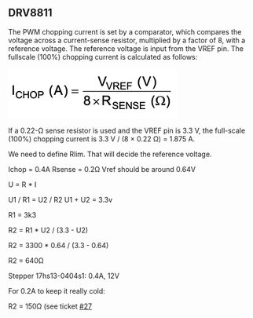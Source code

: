 ## DRV8811

The PWM chopping current is set by a comparator, which compares the voltage across a current-sense resistor,
multiplied by a factor of 8, with a reference voltage. The reference voltage is input from the VREF pin. The fullscale (100%) chopping current is calculated as follows:

<img src="formula.png" />

If a 0.22-Ω sense resistor is used and the VREF pin is 3.3 V, the full-scale (100%) chopping current is
3.3 V / (8 × 0.22 Ω) = 1.875 A.

We need to define Rlim. That will decide the reference voltage.

Ichop = 0.4A
Rsense = 0.2Ω
Vref should be around 0.64V

U = R \* I

U1 / R1 = U2 / R2
U1 + U2 = 3.3v

R1 = 3k3

R2 = R1 * U2 / (3.3 - U2)

R2 = 3300 * 0.64 / (3.3 - 0.64)

R2 = 640Ω


Stepper 17hs13-0404s1: 0.4A, 12V


For 0.2A to keep it really cold:

R2 = 150Ω (see ticket [#27](https://github.com/Hackuarium/bioreactor/issues/27)

